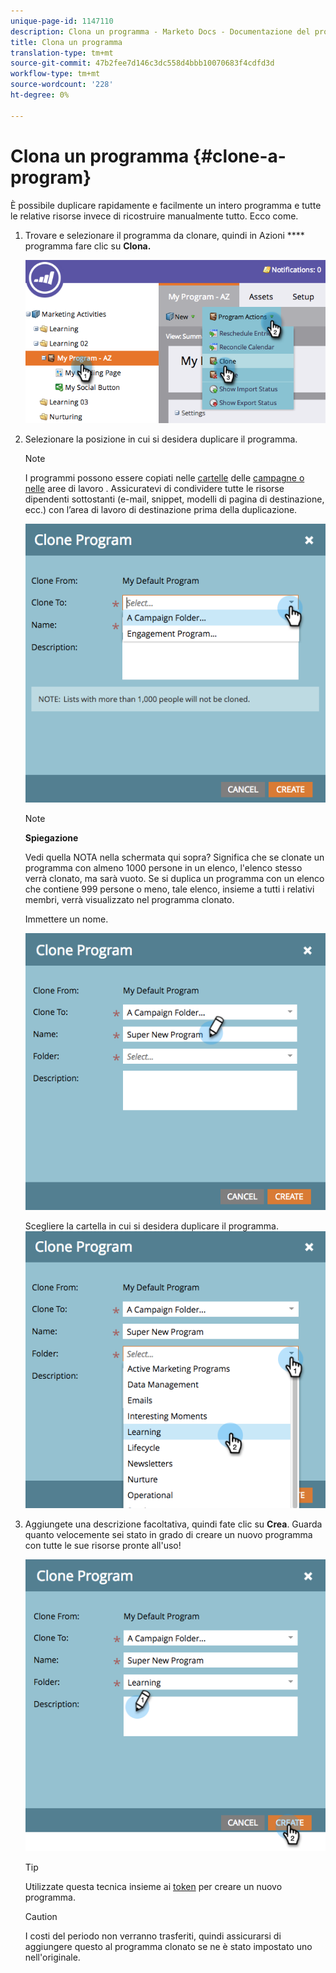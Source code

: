 ```yaml
---
unique-page-id: 1147110
description: Clona un programma - Marketo Docs - Documentazione del prodotto
title: Clona un programma
translation-type: tm+mt
source-git-commit: 47b2fee7d146c3dc558d4bbb10070683f4cdfd3d
workflow-type: tm+mt
source-wordcount: '228'
ht-degree: 0%

---
```



# Clona un programma {#clone-a-program}

È possibile duplicare rapidamente e facilmente un intero programma e tutte le relative risorse invece di ricostruire manualmente tutto. Ecco come.

1. Trovare e selezionare il programma da clonare, quindi in Azioni **** programma fare clic su **Clona.**

   ![](assets/image2014-9-5-14-3a31-3a49.png)

1. Selezionare la posizione in cui si desidera duplicare il programma.

   >[!NOTE]
   >
   >I programmi possono essere copiati nelle [cartelle](../../../../product-docs/core-marketo-concepts/miscellaneous/create-new-campaign-folder.md) delle [campagne o nelle](../../../../product-docs/core-marketo-concepts/miscellaneous/create-new-campaign-folder.md) aree di lavoro [](../../../../product-docs/administration/workspaces-and-person-partitions/create-a-new-workspace.md). Assicuratevi di condividere tutte le risorse dipendenti sottostanti (e-mail, snippet, modelli di pagina di destinazione, ecc.) con l’area di lavoro di destinazione prima della duplicazione.

   ![](assets/cloneto.png)

   >[!NOTE]
   >
   >**Spiegazione**
   >
   >
   >Vedi quella NOTA nella schermata qui sopra? Significa che se clonate un programma con almeno 1000 persone in un elenco, l&#39;elenco stesso verrà clonato, ma sarà vuoto. Se si duplica un programma con un elenco che contiene 999 persone o meno, tale elenco, insieme a tutti i relativi membri, verrà visualizzato nel programma clonato.

   Immettere un nome.

   ![](assets/cloneprogramname.png)

   Scegliere la cartella in cui si desidera duplicare il programma.
   ![](assets/choosefolderclone.png)

1. Aggiungete una descrizione facoltativa, quindi fate clic su **Crea**. Guarda quanto velocemente sei stato in grado di creare un nuovo programma con tutte le sue risorse pronte all&#39;uso!

   ![](assets/createclone.png)

   >[!TIP]
   >
   >Utilizzate questa tecnica insieme ai [token](http://docs.marketo.com/display/docs/using+tokens) per creare un nuovo programma.

   >[!CAUTION]
   >
   >I costi del periodo non verranno trasferiti, quindi assicurarsi di aggiungere questo al programma clonato se ne è stato impostato uno nell&#39;originale.

